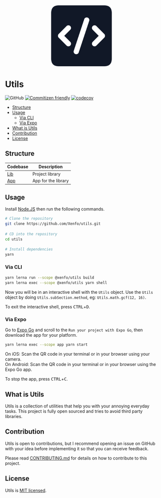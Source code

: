 <p align="center">
  <img src=".github/images/logo.png" width="200" />
</p>

# Utils

![GitHub](https://img.shields.io/github/license/Xenfo/utils)
[![Commitizen friendly](https://img.shields.io/badge/commitizen-friendly-brightgreen.svg)](http://commitizen.github.io/cz-cli/)
[![codecov](https://codecov.io/gh/Xenfo/atomic/branch/master/graph/badge.svg?token=TCd33PxwSY)](https://codecov.io/gh/Xenfo/utils)

<!-- START doctoc generated TOC please keep comment here to allow auto update -->
<!-- DON'T EDIT THIS SECTION, INSTEAD RE-RUN doctoc TO UPDATE -->

- [Structure](#structure)
- [Usage](#usage)
  - [Via CLI](#via-cli)
  - [Via Expo](#via-expo)
- [What is Utils](#what-is-utils)
- [Contribution](#contribution)
- [License](#license)

<!-- END doctoc generated TOC please keep comment here to allow auto update -->

## Structure

| Codebase             | Description         |
| -------------------- | ------------------- |
| [Lib](/packages/lib) | Project library     |
| [App](/packages/app) | App for the library |

## Usage

Install [Node.JS](https://nodejs.org/en/) then run the following commands.

```sh
# Clone the repository
git clone https://github.com/Xenfo/utils.git

# CD into the repository
cd utils

# Install dependencies
yarn
```

### Via CLI

```sh
yarn lerna run --scope @xenfo/utils build
yarn lerna exec --scope @xenfo/utils yarn shell
```

Now you will be in an interactive shell with the `Utils` object. Use the `Utils` object by doing `Utils.subSection.method`, eg: `Utils.math.gcf(12, 16)`.

To exit the interactive shell, press <kbd>CTRL</kbd>+<kbd>D</kbd>.

### Via Expo

Go to [Expo Go](https://expo.dev/tools) and scroll to the `Run your project with Expo Go`, then download the app for your platform.

```sh
yarn lerna exec --scope app yarn start
```

On iOS: Scan the QR code in your terminal or in your browser using your camera.
</br>
On Android: Scan the QR code in your terminal or in your browser using the Expo Go app.

To stop the app, press <kbd>CTRL</kbd>+<kbd>C</kbd>.

## What is Utils

Utils is a collection of utilities that help you with your annoying everyday tasks. This project is fully open sourced and tries to avoid third party libraries.

## Contribution

Utils is open to contributions, but I recommend opening an issue on GitHub with your idea before implementing it so that you can receive feedback.

Please read [CONTRIBUTING.md](.github/CONTRIBUTING.md) for details on how to contribute to this project.

## License

Utils is [MIT licensed](/LICENSE).
